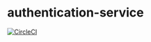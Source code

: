 # authentication-service
[![CircleCI](https://circleci.com/gh/avdkishore/auth-service/tree/master.svg?style=svg)](https://circleci.com/gh/avdkishore/auth-service/tree/master)
